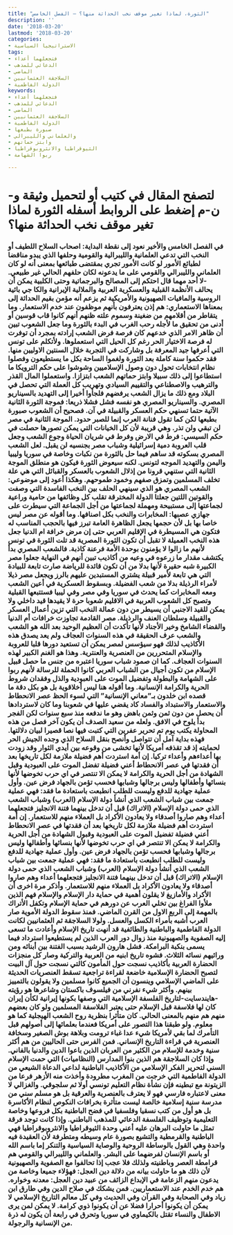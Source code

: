 ```yaml
---
title: "الثورة، لماذا تغير موقف نخب الحداثة منها؟ – الفصل الخامس"
description: ''
date: '2018-03-20'
lastmod: '2018-03-20'
categories:
- الاستراتيجيا السياسية
tags:
- فتجعلهما أعداء
- الدعائي للمذهب
- الماضي
- السلاجقة العثمانيين
- الدولة الفاطمية
keywords:
- فتجعلهما أعداء
- الدعائي للمذهب
- الماضي
- السلاجقة العثمانيين
- الدولة الفاطمية
- صبورة بطبعها
- والعلماني والليبرالي
- وابتز حماتهم
- الثيوقراطيا والانثروبوقراطيا
- ربوا الشهامة

---
```

# **لتصفح المقال في كتيب أو لتحميل وثيقة و-ن-م إضغط على الروابط أسفله** **الثورة لماذا تغير موقف نخب الحداثة منها؟**

### في الفصل الخامس والأخير نعود إلى نقطة البداية: اصحاب السلاح اللطيف أو النخب التي تدعي العلمانية والليبرالية والقومية وحلفها الذي يبدو مناقضا لطبائع الأمور لو كانت الأمور تجري بمقتضى طبائعها بمعنى أنه لو كان العلماني والليبرالي والقومي على ما يدعونه لكان حلفهم الحالي غير طبيعي. -لا أحد مهما قال احتكم إلى المصالح والبرجماتية وحتى الكلبية يمكن أن يحالف الأنظمة القبلية والعسكرية العربية والملالية الإيرانية والكا جي بائية الروسية والمافيات الصهيونية والأمريكية ثم يزعم أنه مؤمن بقيم الحداثة إلى بمعناها الاستعماري: هم إذن يعترفون بأنهم موظفون عند خدم الاستعمار. وما يتقاطر من أقلامهم من ضغينة وسموم علته ظنهم أنهم كانوا قاب قوسين أو أدنى من تحقيق ما لأجله رحب الغرب في البدء بالثورة وما جعل الشعوب تبين أن ظاهر الامر الذي خدعهم كان فرصة فرض الشعب إرادته بمجرد أن توفرت له فرصة الاختيار الحر رغم كل الحيل التي استعملوها. ولأتكلم على تونس التي أعرفها جيد المعرفة بل وشاركت في التجربة خلال السنتين الاوليين منها. فقد حكموا سنة كاملة بعد الثورة ولغموا الساحة بكل ما يستطيعون وفصلوا نظام انتخابات تحول دون وصول الإسلاميين وشوشوا على حكم الترويكا ما استطاعوا إلى ذلك سبيلا وابتز حماتهم الشعب ابتزازا. واستعملوا المال القذر والترهيب والاصطناعي والتقييم السيادي وتهريب كل العملة التي تحصل في البلاد ومع ذلك ما يزال الشعب يرفضهم فلجأوا أخيرا إلى التهديد بالسيناريو المصري. والسيناريو المصري هو نفسه فشل فشلا ذريعا: فموجة الثورة الثانية الآتية حتما تسنهي حكم العسكر والقبيلة في آن. فصحيح أن الشعوب صبورة بطبعها لكن كما تقول فنانة العرب إنما للصبر حدود. الموجة الثانية في مصر لن تبقي ولن تذر. وهي قريبة لأن كل الخيانات التي يمكن تصورها حصلت في حكم السيسي: فرط في الارض وفرط في شريان الحياة وجوع الشعب وجعل قلب العروبة دمية إسرائيلية وشباب مصر بجنسيه لن يقبل. لعل الشعب المصري بسكوته قد ساهم فيما حل بالثورة من نكبات وخاصة في سوريا وليبيا واليمن والتهديد الموجه لتونس. لكنه سيعوض الثورة فيكون هو منطلق الموجة الثانية التي ستنهي قرونا من إذلال الشعوب بالعسكر والقبائل التي هي علة تخلف المسلمين وتمزق صفهم وخمود طموحهم. وهكذا أعود إلى موضوعي: الشعب المصري هو الذي سينهي الحلف بين النخب الفاسدة التي وصفت والقوتين اللتين جعلتا الدولة المخترقة تقلب كل وظائفها من حامية وراعية لجماعتها إلى مستبيحة ومهملة لجماعتها من أجل الجماعة التي سيطرت على جهازي عصبها: المخابرات والنخب بكل اصنافها. وما أقوله عن مصر ليس خاصا بها بل لأن حجمها يجعل الظاهرة العامة تبرز فيها بالحجب المناسب له فتكون هي المسيطرة في الإقليم العربي حتى إن مرض خرافة ام الدنيا جعل هذه النخب العميلة لا تقبل أن تكون الثورة المصرية قد تلت الثورة في تونس لأنهم ما زالوا لا يؤمنون بوحدة الأمة فرعنة كاذبة. فالشعب المصري بدأ يكتشف مقدار ما زرعوه في وعيه من أكاذيب تبين أنهم في النهاية جعلوا مصر الكبيرة شبه حقيرة لأنها بدلا من أن تكون قائدة للرياضة صارت تابعة للبيادة التي هي تابعة لأمير قبيلة يشتري المستبدين عليهم بالرز ويجعل مصر ذيلا لأمراء الرذيلة بدلا من شعب الفضيلة. وبسقوط العسكرية في أعين الشعب ومعه المخابرات كما يحدث في سوريا وفي مصر وفي ليبيا فستتبعها القبلية وتصبح كل الشعوب العربية في الاقليم شعوبا حرة لا يقيدها قيد داخلي ولا يمكن للقيد الاجنبي أن يسيطر من دون عمالة النخب التي تزين أعمال العسكر والقبيلة وسلطان العنف والرذيلة. مصر القادمة تجاوزت خرافات أم الدنيا والقضاء الشامخ وخير الأجناد لأنها تأكدت أن العظيم الوحيد بعد الله هو الشعب والشعب عرف الحقيقة في هذه السنوات العجاف ولم يعد يصدق هذه الأكاذيب لذلك فهو سيؤسس لمصر يمكن أن تستعيد دورها قلبا للعروبة والإسلام المتحررين من العنصرية والعنترية. وهذا هو الغنم الكبير لهذه السنوات العجاف. كما ان صمود شباب سوريا اعتبره من جنس ما حصل قبيل الإسلام من تكون أجيال من الشباب العربي كانوا الحملة للرسالة لأنهم ربوا على الشهامة والبطولة وتفضيل الموت على العبودية والذل وفقدان شروط الحرية والكرامة الإنسانية. وما أقوله هنا ليس أخلاقوية بل هو بكل دقة ما قصده ابن خلدون بـ”معاني الإنسانية” التي لسوء الحظ عصر الانحطاط والاستعمار والاستبداد والفساد كاد يقضي عليها في شعوبنا وما كان لاستردادها أن يحصل من دون ثمن وثمن باهض وهو ما ندفعه منذ سبع سنوات لكن الفجر بدأ يلوح في الافق. ولعله من سعيد الصدف أن يكون آخر فصل من هذه المحاولة يكتب يوم تم تحرير عفرين التي كتبت فيها نصا قصيرا لبيان دلالتها. فهذه بداية آمل أن تتواصل وأنصح بنقل السلاح الذي وجده الجيش الحر لحمايته إذ قد تقذفه أمريكا لأنها تخشى من وقوعه بين أيدي الثوار وقد زودت بها أعداءهم وأعداء تركيا. إن أمة استردت أهم فضيلة ملازمة لكل تاريخها بعد أن فقدتها في عصر الانحطاط أعني فضيلة تفضل الموت على العبودية وقبل الشهادة من أجل الحرية والكرامة لا يمكن الا تنتصر في اي حرب تخوضها لأنها بنسائها وأطفالها وليس برجالها وشبابها فحسب تؤمن بالجهاد فرض عين. وأول عملية جهادية للدفع وليست للطلب انطبعت باستعادة ما فقد: فهي عملية جمعت بين شباب الشعب الذي أنشأ دولة الإسلام (العرب) وشباب الشعب الذي حمى دولة الإسلام (الاتراك) قبل أن تدخل بينهما فتنة الانجليز فتجعلهما أعداء وهم صاروا أصدقاء ولا يعادون الأكراد بل العملاء منهم للاستعمار. إن أمة استردت أهم فضيلة ملازمة لكل تاريخها بعد أن فقدتها في عصر الانحطاط أعني فضيلة تفضيل الموت على العبودية وقبول الشهادة من أجل الحرية والكرامة لا يمكن الا تنتصر في اي حرب تخوضها لأنها بنسائها وأطفالها وليس برجالها وشبابها فحسب تؤمن بالجهاد فرض عين. وأول عملية جهادية للدفع وليست للطلب انطبعت باستعادة ما فقد: فهي عملية جمعت بين شباب الشعب الذي أنشأ دولة الإسلام (العرب) وشباب الشعب الذي حمى دولة الإسلام (الاتراك) قبل أن تدخل بينهما فتنة الانجليز فتجعلهما أعداء وهم صاروا أصدقاء ولا يعادون الأكراد بل العملاء منهم للاستعمار. وأذكر مرة اخرى أن الأكراد والأمازيغ لا يقلون أهمية في حماية دار الإسلام والإسلام فهم الذين ملأوا الفراغ بين تخلي العرب عن دورهم في حماية الإسلام وتكفل الأتراك بالمهمة إلى الربع الاول من القرن الماضي. فمنذ سقوط الدولة الأموية صار العرب أشبه بأمراء الكسل والعسل. ولولا السلاجقة ثم العثمانيين لكانت الدولة الفاطمية والباطنية والطائفية قد أنهت تاريخ الإسلام وأعادت ما تسعى إليه الصفوية والصهيونية منذ زوال دور العرب الذين لم يستطيعوا استرداد فيما يسمى بنكبة البرامكة. فشل هارون الرشيد بسبب الفتنة بين أبنائه ومن ورائيهم نسائه الثلاث. فشوه تاريخ ابنيه من العربية والتركية وصار كل منجزات الحضارة العربية بأكاذيب نسجت حول المأمون كالتي نسجت حول آل البيت لتصبح الحضارة الإسلامية خاضعة لقراءة تراجعية تسقط العنصريات الحديثة على الماضي الإسلامي وينسون أن الجميع كانوا مسلمين ولا يقولون بالتمييز بينهم. وأكثر شيء نفرني من فيلسوف باكستان وشاعرها هو رؤيته -هايندسايت-لتاريخ الفلسفة الإسلامية التي وصفها بكونها إيرانية لكأن إيران كان لها فلاسفة قبل الإسلام حتى يعتبر الفلاسفة المسلمين ولو كان بعضهم منهم هم منهم بالمعنى الحالي. كان متأثرا بنظرية روح الشعب الهيجلية كما هو معلوم. ولو طبقنا هذا التصور على أمريكا فعندما بعلمائها إلى أصولهم قبل التأمرك لما بقي لأمريكا شيء عدا غباء ترومت وبلاهة بوش الصغير وسخافة العنصرية في قراءة التاريخ الإنساني. فمن الفرس حتى الحاليين من هم أكثر سنية وخدمة للإسلام من الكثير من العربان الذين باعوا الدين والدنيا بالفاني. وإذا كان السلاجقة هم الذين بنوا المدارس (النظاميات) التي حمت الإسلام السني لتحرير الفكر الإسلامي من الأكاذيب الباطنية لداعي الدعاة الشيعي من الدولة الفاطمية التي خرجت من المغرب مطرودة وأخذت منه الأزهر فرعا من الزيتونة مع تبطينه فإن نشأة نظام التعليم تونسي أولا ثم سلجوقي. والغزالي لا معنى لاعتباره فارسي فهو لا يعترف بالعنصرية والعرقية بل هو مسلم سني من مدرسة سنية إسلامية خالصة ليست متأثرة بخرافات النكوص لنظام الأكاسرة بل هو أول من كتب نسقيا وفلسفيا في فضح الباطنية بكل فروعها وخاصة التعليمية وتوظيف الفلسفة الدعائي للمذهب الباطني. وإذا كانت توجد فرقة تمثل ما حاولت البرهان عليه أعني وحدة الثيوقراطيا والانثروبوقراطيا فهي الباطنية والقرمطية والتشيع بصورة عام وسيطه ومتطرفة لأن العقيدة فيه واحدة وهي القول بالوساطة الروحية والوصاية السياسية والتنكر إما باسم الله أو باسم الإنسان لفرضهما على البشر. والعلماني والليبرالي والقومي هم قرامطة العصر وباطنيته ولذلك فلا عجب إذا تحالفوا مع الصفوية والصهيونية لأن ذلك هو ما حاولت بيانه من دلالة دين العجل: فهؤلاء جميعا وخاصة من يدعون منهم الزعامة في الإبداع الزائف من عبيد دين العجل: معدنه وخواره. هم خدم الخدم عند الاستعماريين. فمن يشكك في صلاح الدين وفي طارق ابن زياد وفي الصحابة وفي القرآن وفي الحديث وفي كل معالم التاريخ الإسلامي لا يمكن أن يكونوا أحرارا فضلا عن أن يكونوا ذوي كرامة. لا يمكن لمن يرى الاطفال والنساء تقتل بالكيماوي في سوريا وتحرق في رابعة أن يكون له ذرة من الإنسانية والرجولة.

###